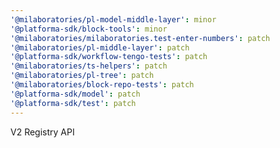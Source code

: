 ```yaml
---
'@milaboratories/pl-model-middle-layer': minor
'@platforma-sdk/block-tools': minor
'@milaboratories/milaboratories.test-enter-numbers': patch
'@milaboratories/pl-middle-layer': patch
'@platforma-sdk/workflow-tengo-tests': patch
'@milaboratories/ts-helpers': patch
'@milaboratories/pl-tree': patch
'@milaboratories/block-repo-tests': patch
'@platforma-sdk/model': patch
'@platforma-sdk/test': patch
---
```


V2 Registry API
